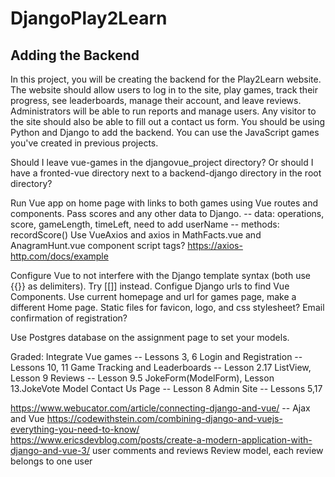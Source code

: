 # DjangoPlay2Learn
## Adding the Backend

In this project, you will be creating the backend for the Play2Learn website.
The website should allow users to log in to the site, play games, track their progress, see leaderboards, manage their account, and leave reviews.
Administrators will be able to run reports and manage users.
Any visitor to the site should also be able to fill out a contact us form.
You should be using Python and Django to add the backend.
You can use the JavaScript games you've created in previous projects.

Should I leave vue-games in the djangovue_project directory?
Or should I have a fronted-vue directory next to a backend-django directory in the root directory?

Run Vue app on home page with links to both games using Vue routes and components. Pass scores and any other data to Django.
-- data: operations, score, gameLength, timeLeft, need to add userName
-- methods: recordScore()
Use VueAxios and axios in MathFacts.vue and AnagramHunt.vue component script tags? https://axios-http.com/docs/example

Configure Vue to not interfere with the Django template syntax (both use {{}} as delimiters). Try [[]] instead.
Configue Django urls to find Vue Components.
Use current homepage and url for games page, make a different Home page.
Static files for favicon, logo, and css stylesheet?
Email confirmation of registration?

Use Postgres database on the assignment page to set your models.

Graded:
    Integrate Vue games -- Lessons 3, 6
    Login and Registration -- Lessons 10, 11
    Game Tracking and Leaderboards -- Lesson 2.17 ListView, Lesson 9
    Reviews -- Lesson 9.5 JokeForm(ModelForm), Lesson 13.JokeVote Model
    Contact Us Page -- Lesson 8
    Admin Site -- Lessons 5,17


https://www.webucator.com/article/connecting-django-and-vue/
-- Ajax and Vue
https://codewithstein.com/combining-django-and-vuejs-everything-you-need-to-know/
https://www.ericsdevblog.com/posts/create-a-modern-application-with-django-and-vue-3/ user comments and reviews
Review model, each review belongs to one user
